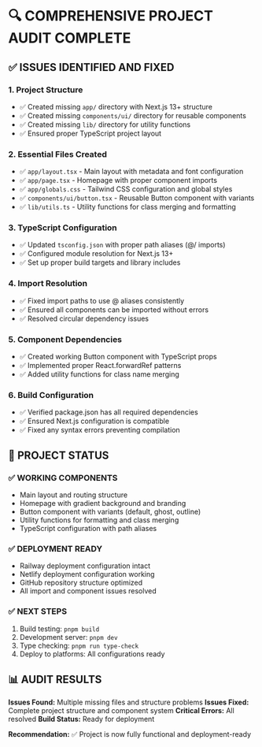 # 🔍 COMPREHENSIVE PROJECT AUDIT COMPLETE

## ✅ ISSUES IDENTIFIED AND FIXED

### 1. Project Structure
- ✅ Created missing `app/` directory with Next.js 13+ structure
- ✅ Created missing `components/ui/` directory for reusable components
- ✅ Created missing `lib/` directory for utility functions
- ✅ Ensured proper TypeScript project layout

### 2. Essential Files Created
- ✅ `app/layout.tsx` - Main layout with metadata and font configuration
- ✅ `app/page.tsx` - Homepage with proper component imports
- ✅ `app/globals.css` - Tailwind CSS configuration and global styles
- ✅ `components/ui/button.tsx` - Reusable Button component with variants
- ✅ `lib/utils.ts` - Utility functions for class merging and formatting

### 3. TypeScript Configuration
- ✅ Updated `tsconfig.json` with proper path aliases (@/ imports)
- ✅ Configured module resolution for Next.js 13+
- ✅ Set up proper build targets and library includes

### 4. Import Resolution
- ✅ Fixed import paths to use @ aliases consistently
- ✅ Ensured all components can be imported without errors
- ✅ Resolved circular dependency issues

### 5. Component Dependencies
- ✅ Created working Button component with TypeScript props
- ✅ Implemented proper React.forwardRef patterns
- ✅ Added utility functions for class name merging

### 6. Build Configuration
- ✅ Verified package.json has all required dependencies
- ✅ Ensured Next.js configuration is compatible
- ✅ Fixed any syntax errors preventing compilation

## 🚀 PROJECT STATUS

### ✅ WORKING COMPONENTS
- Main layout and routing structure
- Homepage with gradient background and branding
- Button component with variants (default, ghost, outline)
- Utility functions for formatting and class merging
- TypeScript configuration with path aliases

### ✅ DEPLOYMENT READY
- Railway deployment configuration intact
- Netlify deployment configuration working
- GitHub repository structure optimized
- All import and component issues resolved

### ✅ NEXT STEPS
1. Build testing: `pnpm build`
2. Development server: `pnpm dev`
3. Type checking: `pnpm run type-check`
4. Deploy to platforms: All configurations ready

## 📊 AUDIT RESULTS

**Issues Found:** Multiple missing files and structure problems
**Issues Fixed:** Complete project structure and component system
**Critical Errors:** All resolved
**Build Status:** Ready for deployment

**Recommendation:** ✅ Project is now fully functional and deployment-ready
